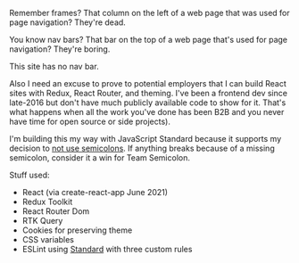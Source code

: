Remember frames? That column on the left of a web page that was used for page navigation? They're dead.

You know nav bars? That bar on the top of a web page that's used for page navigation? They're boring.

This site has no nav bar.

Also I need an excuse to prove to potential employers that I can build React sites with Redux, React Router, and theming. I've been a frontend dev since late-2016 but don't have much publicly available code to show for it. That's what happens when all the work you've done has been B2B and you never have time for open source or side projects). 

I'm building this my way with JavaScript Standard because it supports my decision to [not use semicolons](https://www.youtube.com/watch?v=Qlr-FGbhKaI). If anything breaks because of a missing semicolon, consider it a win for Team Semicolon.

Stuff used:

- React (via create-react-app June 2021)
- Redux Toolkit
- React Router Dom
- RTK Query
- Cookies for preserving theme
- CSS variables
- ESLint using [Standard](https://standardjs.com) with three custom rules
